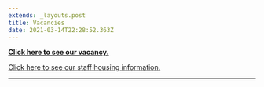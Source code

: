 ```yaml
---
extends: _layouts.post
title: Vacancies
date: 2021-03-14T22:28:52.363Z
---
```

****[**Click here to see our vacancy.**](https://res.cloudinary.com/ruapehu-college/image/upload/v1659482794/Vacancy_enloxa.jpg)****

[Click here to see our staff housing information.](https://res.cloudinary.com/ruapehu-college/image/upload/v1659483075/Staff_Housing_1_tesptd.pdf)

****
